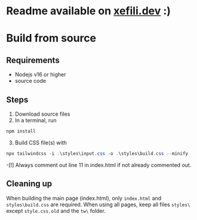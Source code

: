 # Readme available on [xefili.dev](https://learn.xefili.dev/) :)

# Build from source

## Requirements

- Nodejs v16 or higher
- source code

## Steps

1. Download source files
2. In a terminal, run 
```powershell
npm install
```
3. Build CSS file(s) with 
```powershell
npx tailwindcss -i .\styles\input.css -o .\styles\build.css --minify
```
-[!] Always comment out line 11 in index.html if not already commented out. 

## Cleaning up

When building the main page (index.html), only `index.html` and `styles\build.css` are required. When using all pages, keep all files `styles\` except `style.css.old` and the `tw\` folder.